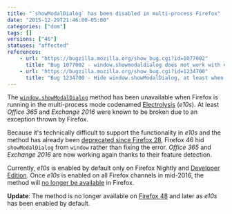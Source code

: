 ```yaml
---
title: "`showModalDialog` has been disabled in multi-process Firefox"
date: "2015-12-29T21:46:00-05:00"
categories: ["dom"]
tags: []
versions: ["46"]
statuses: "affected"
references:
    - url: "https://bugzilla.mozilla.org/show_bug.cgi?id=1077002"
      title: "Bug 1077002 - window.showmodaldialog does not work with e10s"
    - url: "https://bugzilla.mozilla.org/show_bug.cgi?id=1234700"
      title: "Bug 1234700 - Hide window.showModalDialog, at least when e10s is enabled"
---
```

The [`window.showModalDialog`](https://developer.mozilla.org/en-US/docs/Web/API/Window/showModalDialog) method has been unavailable when Firefox is running in the multi-process mode codenamed [Electrolysis](https://wiki.mozilla.org/Electrolysis) (*e10s*). At least *Office 365* and *Exchange 2016* were known to be broken due to an exception thrown by Firefox.

Because it's technically difficult to support the functionality in *e10s* and the method has already been [deprecated since Firefox 28](https://www.fxsitecompat.com/en-CA/docs/2013/showmodaldialog-has-been-deprecated/), Firefox 46 hid `showModalDialog` from `window` rather than fixing the error. *Office 365* and *Exchange 2016* are now working again thanks to their feature detection.

Currently, *e10s* is enabled by default only on Firefox Nightly and [Developer Edition](https://www.fxsitecompat.com/en-CA/docs/2015/multi-process-is-enabled-by-default-on-the-developer-edition/). Once *e10s* is enabled on all Firefox channels in mid-2016, the method will [no longer be available](https://www.fxsitecompat.com/en-CA/docs/2015/window-showmodaldialog-will-be-removed/) in Firefox.

**Update**: The method is no longer available on [Firefox 48](https://www.fxsitecompat.com/en-CA/docs/2016/window-showmodaldialog-has-been-removed/) and later as *e10s* has been enabled by default.
